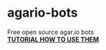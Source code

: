 # agario-bots
Free open source agar.io bots
<br>
<a href="https://www.youtube.com/watch?v=91uSYfbCEFg"><b>TUTORIAL HOW TO USE THEM<b></a>